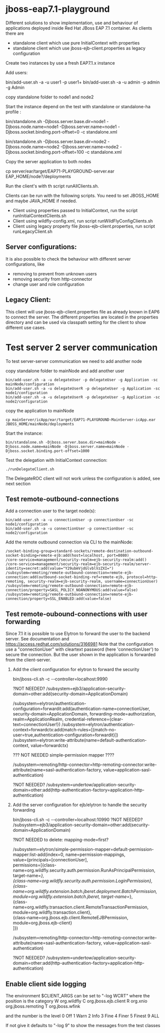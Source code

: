 # jboss-eap7.1-playground
Different solutions to show implementation, use and behaviour of applications deployed inside Red Hat JBoss EAP 7.1 container.
As clients there are 

- standalone client which use pure InitialContext with properties
- standalone client which use jboss-ejb-client.properties as legacy configuration



Create two instances by use a fresh EAP7.1.x instance

Add users:

   bin/add-user.sh -a -u user1 -p user1+
   bin/add-user.sh -a -u admin -p admin -g Admin


copy standalone folder to node1 and node2

Start the instance  depend on the test with standalone or standalone-ha profile :

   bin/standalone.sh -Djboss.server.base.dir=node1 -Djboss.node.name=node1 -Djboss.server.name=node1 -Djboss.socket.binding.port-offset=0 -c standalone.xml

   bin/standalone.sh -Djboss.server.base.dir=node2 -Djboss.node.name=node2 -Djboss.server.name=node2 -Djboss.socket.binding.port-offset=100 -c standalone.xml

Copy the server application to both nodes

   cp server/ear/target/EAP71-PLAYGROUND-server.ear EAP_HOME/node?/deployments


Run the client's with th script runAllClients.sh.

Clients can be run with the following scripts.
You need to set JBOSS_HOME and maybe JAVA_HOME if needed.

   - Client using properties passed to InitialContext, run the script runInitialContextClients.sh
   - Client using wildfly-config.xml, run script runWildFlyConfigClients.sh
   - Client using legacy property file jboss-ejb-client.properties, run script runLegacyClient.sh



Server configurations:
-----------------------
It is also possible to check the behaviour with different server configurations, like 
- removing <local> to prevent from unknown users
- removing security from http-connector
- change user and role configuration

Legacy Client:
---------------
This client will use jboss-ejb-client.properties file as already known in EAP6 to connect the server.
The different properties are located in the properties directory and can be used via classpath setting for the client to show different use cases.



Test server 2 server communication
==================================

To test server-server communication we need to add another node

copy standalone folder to mainNode and add another user

    bin/add-user.sh -a -u delegateUser -p delegateUser -g Application -sc mainNode/configuration
    bin/add-user.sh -a -u delegateUserR -p delegateUser -g Application -sc node1/configuration
    bin/add-user.sh -a -u delegateUserR -p delegateUser -g Application -sc node2/configuration

copy the application to mainNode

    cp mainServer/icApp/ear/target/EAP71-PLAYGROUND-MainServer-icApp.ear JBOSS_HOME/mainNode/deployments

Start the instance:

    bin/standalone.sh -Djboss.server.base.dir=mainNode -Djboss.node.name=mainNode -Djboss.server.name=mainNode -Djboss.socket.binding.port-offset=1000

Test the delegation with InitialContext connection:

    ./runDelegateClient.sh

The DelegateROC client will not work unless the configuration is added, see next section



Test remote-outbound-connections
-------------------------------

Add a connection user to the target node(s):

    bin/add-user.sh -a -u connectionUser -p connectionUser -sc node1/configuration
    bin/add-user.sh -a -u connectionUser -p connectionUser -sc node2/configuration

Add the remote outbound connection via CLI to the mainNode:

    /socket-binding-group=standard-sockets/remote-destination-outbound-socket-binding=remote-ejb:add(host=localhost, port=8080)
    /core-service=management/security-realm=ejb-security-realm:add()
    /core-service=management/security-realm=ejb-security-realm/server-identity=secret:add(value="Y29ubmVjdGlvblVzZXI=")
    /subsystem=remoting/remote-outbound-connection=remote-ejb-connection:add(outbound-socket-binding-ref=remote-ejb, protocol=http-remoting, security-realm=ejb-security-realm, username=connectionUser)
    /subsystem=remoting/remote-outbound-connection=remote-ejb-connection/property=SASL_POLICY_NOANONYMOUS:add(value=false)
    /subsystem=remoting/remote-outbound-connection=remote-ejb-connection/property=SSL_ENABLED:add(value=false)


Test remote-oubound-connections with user forwarding
----------------------------------------------------

   Since 7.1 it is possible to use Elytron to forward the user to the backend server.
   See documentation and https://access.redhat.com/solutions/3166981
   Note that the configuration use a "connectionUser" with cleartext password (here 'connectionUser') to secure the connection.
   But the user shown in the application is forwarded from the client-server.

   1) Add the client configuration for elytron to forward the security
 
      bin/jboss-cli.sh -c --controller=localhost:9990

      ?NOT NEEDED? /subsystem=ejb3/application-security-domain=other:add(security-domain=ApplicationDomain)

      /subsystem=elytron/authentication-configuration=forwardit:add(authentication-name=connectionUser, security-domain=ApplicationDomain, forwarding-mode=authorization, realm=ApplicationRealm, credential-reference={clear-text=connectionUser!})
      /subsystem=elytron/authentication-context=forwardctx:add(match-rules=[{match-no-user=true,authentication-configuration=forwardit}])
      /subsystem=elytron:write-attribute(name=default-authentication-context, value=forwardctx)

      ??? NOT NEEDED  simple-permission mapper ????

      /subsystem=remoting/http-connector=http-remoting-connector:write-attribute(name=sasl-authentication-factory, value=application-sasl-authentication)

      ?NOT NEEDED?  /subsystem=undertow/application-security-domain=other:add(http-authentication-factory=application-http-authentication)


   2) Add the server configuration for ejb/elytron to handle the security forwarding

      bin/jboss-cli.sh -c --controller=localhost:10990
      ?NOT NEEDED? /subsystem=ejb3/application-security-domain=other:add(security-domain=ApplicationDomain)

      ?NOT NEEDED  to delete: mapping-mode=first?

      /subsystem=elytron/simple-permission-mapper=default-permission-mapper:list-add(index=0, name=permission-mappings,\
        value={principals=[connectionUser],\
        permissions=[{class-name=org.wildfly.security.auth.permission.RunAsPrincipalPermission, target-name=*},\
          {class-name=org.wildfly.security.auth.permission.LoginPermission},\
          {class-name=org.wildfly.extension.batch.jberet.deployment.BatchPermission, module=org.wildfly.extension.batch.jberet, target-name=*},\
          {class-name=org.wildfly.transaction.client.RemoteTransactionPermission, module=org.wildfly.transaction.client},\
          {class-name=org.jboss.ejb.client.RemoteEJBPermission, module=org.jboss.ejb-client}\
        ]})

      /subsystem=remoting/http-connector=http-remoting-connector:write-attribute(name=sasl-authentication-factory, value=application-sasl-authentication)

      ?NOT NEEDED?  /subsystem=undertow/application-security-domain=other:add(http-authentication-factory=application-http-authentication)




Enable client side logging
---------------------------

The environment $CLIENT_ARGS can be set to "-log WCRT"
where the position is the category
  W  org.wildfly
  C  org.jboss.ejb.client
  R  org.xnio org.jboss.remoting
  T  org.jboss.wfink

and the number is the level
  0  Off
  1  Warn
  2 Info
  3 Fine
  4 Finer
  5 Finest
  9 ALL

If not give it defaults to "-log 9" to show the messages from the test classes

